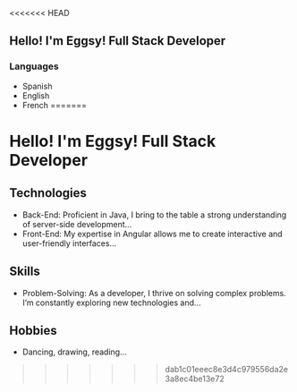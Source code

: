 <<<<<<< HEAD
## Hello! I'm Eggsy! Full Stack Developer
### Languages
- Spanish
- English
- French
=======
# Hello! I'm Eggsy! Full Stack Developer

## Technologies
- Back-End: Proficient in Java, I bring to the table a strong understanding of server-side development...
- Front-End: My expertise in Angular allows me to create interactive and user-friendly interfaces...

## Skills
- Problem-Solving: As a developer, I thrive on solving complex problems. I’m constantly exploring new technologies and...

## Hobbies
- Dancing, drawing, reading...
>>>>>>> dab1c01eeec8e3d4c979556da2e3a8ec4be13e72

